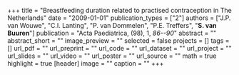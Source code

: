 +++
title = "Breastfeeding duration related to practised contraception in The Netherlands"
date = "2009-01-01"
publication_types = ["2"]
authors = ["J.P. van Wouwe", "C.I. Lanting", "P. van Dommelen", "P.E. Treffers", "**S. van Buuren**"]
publication = "Acta Paediatrica, (98), 1, _86--90_"
abstract = ""
abstract_short = ""
image_preview = ""
selected = false
projects = []
tags = []
url_pdf = ""
url_preprint = ""
url_code = ""
url_dataset = ""
url_project = ""
url_slides = ""
url_video = ""
url_poster = ""
url_source = ""
math = true
highlight = true
[header]
image = ""
caption = ""
+++
